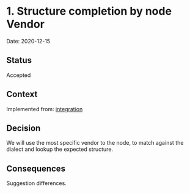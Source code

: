 # 1. Structure completion by node Vendor

Date: 2020-12-15

## Status

Accepted

## Context
Implemented from: [integration](../amf-integration/0001-vendor-for-node.md)

## Decision

We will use the most specific vendor to the node, to match against the dialect and lookup the expected structure.

## Consequences

Suggestion differences.
